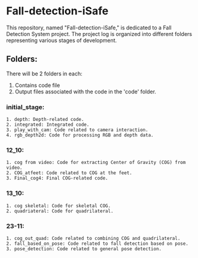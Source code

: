 # Fall-detection-iSafe

This repository, named "Fall-detection-iSafe," is dedicated to a Fall Detection System project. The project log is organized into different folders representing various stages of development.

## Folders:
There will be 2 folders in each:
1. Contains code file
2. Output files associated with the code in the 'code' folder.
### initial_stage:
```
1. depth: Depth-related code.
2. integrated: Integrated code.
3. play_with_cam: Code related to camera interaction.
4. rgb_depth2d: Code for processing RGB and depth data.
```
### 12_10:
```
1. cog from video: Code for extracting Center of Gravity (COG) from video.
2. COG_atfeet: Code related to COG at the feet.
3. Final_cog4: Final COG-related code.
```

### 13_10:
```
1. cog skeletal: Code for skeletal COG.
2. quadriateral: Code for quadrilateral.
```
### 23-11:
```
1. cog_out_quad: Code related to combining COG and quadrilateral.
2. fall_based_on_pose: Code related to fall detection based on pose.
3. pose_detection: Code related to general pose detection.
```
